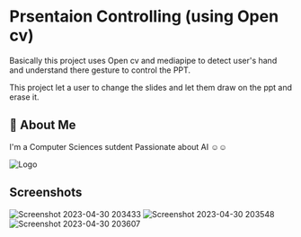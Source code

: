 
# Prsentaion Controlling (using Open cv)  

Basically this project uses Open cv and mediapipe to detect user's hand and understand there gesture to control the PPT.

This project let a user to change the slides and let them draw on the ppt and erase it.



## 🚀 About Me
I'm a Computer Sciences sutdent Passionate about AI ☺️☺️


![Logo](https://pbs.twimg.com/media/Fn-g9mJWIAMnxfC?format=jpg&name=4096x4096)



## Screenshots

![Screenshot 2023-04-30 203433](https://user-images.githubusercontent.com/132209941/235361916-0d8fe5eb-d320-436b-b6bc-7479841f17cf.png)
![Screenshot 2023-04-30 203548](https://user-images.githubusercontent.com/132209941/235361934-f4acc52b-8413-4ae9-a4c3-8610eebf4026.png)
![Screenshot 2023-04-30 203607](https://user-images.githubusercontent.com/132209941/235361938-84fae81e-69e5-4efa-973b-75c88d2f16ad.png)
